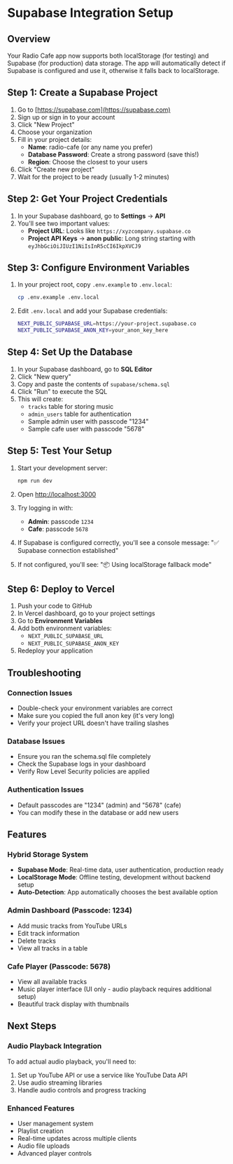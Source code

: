 # Supabase Integration Setup

## Overview
Your Radio Cafe app now supports both localStorage (for testing) and Supabase (for production) data storage. The app will automatically detect if Supabase is configured and use it, otherwise it falls back to localStorage.

## Step 1: Create a Supabase Project

1. Go to [https://supabase.com](https://supabase.com)
2. Sign up or sign in to your account
3. Click "New Project"
4. Choose your organization
5. Fill in your project details:
   - **Name**: radio-cafe (or any name you prefer)
   - **Database Password**: Create a strong password (save this!)
   - **Region**: Choose the closest to your users
6. Click "Create new project"
7. Wait for the project to be ready (usually 1-2 minutes)

## Step 2: Get Your Project Credentials

1. In your Supabase dashboard, go to **Settings** → **API**
2. You'll see two important values:
   - **Project URL**: Looks like `https://xyzcompany.supabase.co`
   - **Project API Keys** → **anon public**: Long string starting with `eyJhbGciOiJIUzI1NiIsInR5cCI6IkpXVCJ9`

## Step 3: Configure Environment Variables

1. In your project root, copy `.env.example` to `.env.local`:
   ```bash
   cp .env.example .env.local
   ```

2. Edit `.env.local` and add your Supabase credentials:
   ```bash
   NEXT_PUBLIC_SUPABASE_URL=https://your-project.supabase.co
   NEXT_PUBLIC_SUPABASE_ANON_KEY=your_anon_key_here
   ```

## Step 4: Set Up the Database

1. In your Supabase dashboard, go to **SQL Editor**
2. Click "New query"
3. Copy and paste the contents of `supabase/schema.sql`
4. Click "Run" to execute the SQL
5. This will create:
   - `tracks` table for storing music
   - `admin_users` table for authentication
   - Sample admin user with passcode "1234"
   - Sample cafe user with passcode "5678"

## Step 5: Test Your Setup

1. Start your development server:
   ```bash
   npm run dev
   ```

2. Open [http://localhost:3000](http://localhost:3000)
3. Try logging in with:
   - **Admin**: passcode `1234`
   - **Cafe**: passcode `5678`

4. If Supabase is configured correctly, you'll see a console message: "✅ Supabase connection established"
5. If not configured, you'll see: "📦 Using localStorage fallback mode"

## Step 6: Deploy to Vercel

1. Push your code to GitHub
2. In Vercel dashboard, go to your project settings
3. Go to **Environment Variables**
4. Add both environment variables:
   - `NEXT_PUBLIC_SUPABASE_URL`
   - `NEXT_PUBLIC_SUPABASE_ANON_KEY`
5. Redeploy your application

## Troubleshooting

### Connection Issues
- Double-check your environment variables are correct
- Make sure you copied the full anon key (it's very long)
- Verify your project URL doesn't have trailing slashes

### Database Issues
- Ensure you ran the schema.sql file completely
- Check the Supabase logs in your dashboard
- Verify Row Level Security policies are applied

### Authentication Issues
- Default passcodes are "1234" (admin) and "5678" (cafe)
- You can modify these in the database or add new users

## Features

### Hybrid Storage System
- **Supabase Mode**: Real-time data, user authentication, production ready
- **LocalStorage Mode**: Offline testing, development without backend setup
- **Auto-Detection**: App automatically chooses the best available option

### Admin Dashboard (Passcode: 1234)
- Add music tracks from YouTube URLs
- Edit track information
- Delete tracks
- View all tracks in a table

### Cafe Player (Passcode: 5678)
- View all available tracks
- Music player interface (UI only - audio playback requires additional setup)
- Beautiful track display with thumbnails

## Next Steps

### Audio Playback Integration
To add actual audio playback, you'll need to:
1. Set up YouTube API or use a service like YouTube Data API
2. Use audio streaming libraries
3. Handle audio controls and progress tracking

### Enhanced Features
- User management system
- Playlist creation
- Real-time updates across multiple clients
- Audio file uploads
- Advanced player controls